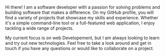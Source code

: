 Hi there! I am a software developer with a passion for solving problems and building software that makes a difference. On my GitHub profile, you will find a variety of projects that showcase my skills and experience. Whether it's a simple command-line tool or a full-featured web application, I enjoy tackling a wide range of projects.

My current focus is on web Developement, but I am always looking to learn and try out new technologies. Feel free to take a look around and get in touch if you have any questions or would like to collaborate on a project.
